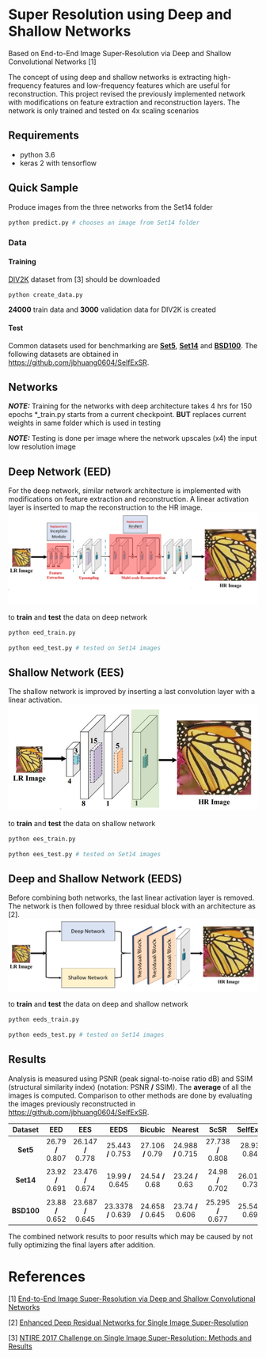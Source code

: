 # Super Resolution using Deep and Shallow Networks
Based on End-to-End Image Super-Resolution via Deep and Shallow Convolutional Networks [1]

The concept of using deep and shallow networks is extracting high-frequency features and low-frequency features which are useful for reconstruction. This project revised the previously implemented network with modifications on feature extraction and reconstruction layers. The network is only trained and tested on 4x scaling scenarios

## Requirements
- python 3.6
- keras 2 with tensorflow

## Quick Sample
Produce images from the three networks from the Set14 folder
```python
python predict.py # chooses an image from Set14 folder
```

### Data 
#### Training
[DIV2K](https://data.vision.ee.ethz.ch/cvl/DIV2K/) dataset from [3] should be downloaded
```python
python create_data.py
```
**24000** train data and **3000** validation data for DIV2K is created

#### Test
Common datasets used for benchmarking are [**Set5**](https://uofi.box.com/shared/static/kfahv87nfe8ax910l85dksyl2q212voc.zip), [**Set14**](https://uofi.box.com/shared/static/igsnfieh4lz68l926l8xbklwsnnk8we9.zip) and [**BSD100**](https://uofi.box.com/shared/static/qgctsplb8txrksm9to9x01zfa4m61ngq.zip). The following datasets are obtained in https://github.com/jbhuang0604/SelfExSR. 


## Networks
***NOTE:*** Training for the networks with deep architecture takes 4 hrs for 150 epochs
            *_train.py starts from a current checkpoint. **BUT** replaces current weights in same folder which is used in testing

***NOTE:*** Testing is done per image where the network upscales (x4) the input low resolution image


## Deep Network (EED)
For the deep network, similar network architecture is implemented with modifications on feature extraction and reconstruction. A linear activation layer is inserted to map the reconstruction to the HR image. 
![](images/deep_network.jpg)

to **train** and **test** the data on deep network
```python
python eed_train.py
```
```python
python eed_test.py # tested on Set14 images
```

## Shallow Network (EES)
The shallow network is improved by inserting a last convolution layer with a linear activation.
![](images/shallow_network.jpg)

to **train** and **test** the data on shallow network
```python
python ees_train.py
```
```python
python ees_test.py # tested on Set14 images
```

## Deep and Shallow Network (EEDS)
Before combining both networks, the last linear activation layer is removed. The network is then followed by three residual block with an architecture as [2].
![](images/ds_network.jpg)

to **train** and **test** the data on deep and shallow network
```python
python eeds_train.py
```
```python
python eeds_test.py # tested on Set14 images
```

## Results
Analysis is measured using PSNR (peak signal-to-noise ratio dB) and SSIM (structural similarity index) (notation: PSNR **/** SSIM). The **average** of all the images is computed. Comparison to other methods are done by evaluating the images previously reconstructed in https://github.com/jbhuang0604/SelfExSR.

|  Dataset   | EED | EES | EEDS |Bicubic  | Nearest  |  ScSR    | SelfExSR | SRCNN  | A+ | 
|:----------:|:----------:|:------------------:|:--------------:|:------------:|:---------:|:----------:|:-------:|:----------:|:----------:|
| **Set5**   |  26.79 **/** 0.807 |   26.147 **/** 0.778	| 25.443 **/** 0.753 | 27.106 **/** 0.79	|   24.988 **/** 0.715	 |   27.738 **/** 0.808	| 28.93 **/** 0.847	|   28.69 **/** 0.835	|       --	      |    
||
| **Set14**  |  23.92 **/** 0.691	|   23.476 **/** 0.674	| 19.99 **/** 0.645 |24.54 **/** 0.68	|   23.24 **/** 0.63	 |   24.98 **/** 0.702	| 26.014 **/** 0.735	|   25.596 **/** 0.72	|       --        	|  
||
| **BSD100** |  23.88 **/** 0.652 |   23.687 **/** 0.645	| 23.3378 **/** 0.639 |  24.658 **/** 0.645	|  23.74 **/** 0.606	 |   25.295 **/** 0.677	| 25.547 **/** 0.692	|   25.382 **/** 0.68	|   19.732 **/** 0.676	|    

The combined network results to poor results which may be caused by not fully optimizing the final layers after addition.

# References
[1] [End-to-End Image Super-Resolution via Deep and Shallow Convolutional Networks](https://arxiv.org/abs/1607.07680)

[2] [Enhanced Deep Residual Networks for Single Image Super-Resolution](https://arxiv.org/abs/1707.02921)

[3] [NTIRE 2017 Challenge on Single Image Super-Resolution: Methods and Results](http://personal.ie.cuhk.edu.hk/~ccloy/files/cvprw_2017_ntire.pdf)
